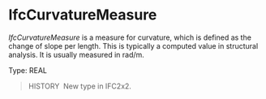 # IfcCurvatureMeasure

_IfcCurvatureMeasure_ is a measure for curvature, which is defined as the change of slope per length. This is typically a computed value in structural analysis. It is usually measured in rad/m.

Type: REAL

> HISTORY&nbsp; New type in IFC2x2.

